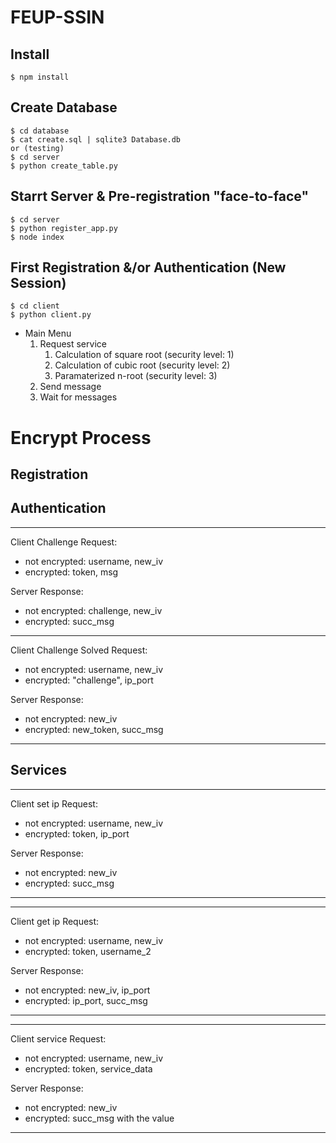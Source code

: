 # FEUP-SSIN

## Install
    $ npm install

## Create Database
    $ cd database
    $ cat create.sql | sqlite3 Database.db
    or (testing)
    $ cd server 
    $ python create_table.py

## Starrt Server & Pre-registration "face-to-face"
    $ cd server 
    $ python register_app.py
    $ node index

## First Registration &/or Authentication (New Session)
    $ cd client
    $ python client.py

* Main Menu
    1. Request service
        1. Calculation of square root (security level: 1)
        2. Calculation of cubic  root (security level: 2)
        3. Paramaterized n-root (security level: 3)
    2. Send message
    3. Wait for messages


# Encrypt Process

## Registration

## Authentication
---------------------------------------------
Client Challenge Request:
* not encrypted: username, new_iv
* encrypted: token, msg

Server Response:
* not encrypted: challenge, new_iv
* encrypted: succ_msg
---------------------------------------------
Client Challenge Solved Request:
* not encrypted: username, new_iv
* encrypted: "challenge", ip_port

Server Response:
* not encrypted: new_iv
* encrypted: new_token, succ_msg
---------------------------------------------
## Services
---------------------------------------------
Client set ip Request:
* not encrypted: username, new_iv
* encrypted: token, ip_port

Server Response:
* not encrypted: new_iv
* encrypted: succ_msg
---------------------------------------------
---------------------------------------------
Client get ip Request:
* not encrypted: username, new_iv
* encrypted: token, username_2

Server Response:
* not encrypted: new_iv, ip_port
* encrypted: ip_port, succ_msg
---------------------------------------------
---------------------------------------------
Client service Request:
* not encrypted: username, new_iv
* encrypted: token, service_data

Server Response:
* not encrypted: new_iv
* encrypted: succ_msg with the value
---------------------------------------------